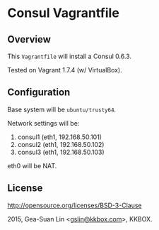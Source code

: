 Consul Vagrantfile
==================

Overview
--------

This <code>Vagrantfile</code> will install a Consul 0.6.3.

Tested on Vagrant 1.7.4 (w/ VirtualBox).

Configuration
-------------

Base system will be <code>ubuntu/trusty64</code>.

Network settings will be:

1. consul1 (eth1, 192.168.50.101)
2. consul2 (eth1, 192.168.50.102)
3. consul3 (eth1, 192.168.50.103)

eth0 will be NAT.

License
-------

http://opensource.org/licenses/BSD-3-Clause

2015, Gea-Suan Lin &lt;gslin@kkbox.com>, KKBOX.
